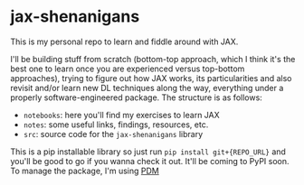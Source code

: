# jax-shenanigans

This is my personal repo to learn and fiddle around with JAX. 

I'll be building stuff from scratch (bottom-top approach, which I think it's the best one to learn once you are experienced versus top-bottom approaches), trying to figure out how JAX works, its particularities and also revisit and/or learn new DL techniques along the way, everything under a properly software-engineered package. The structure is as follows:

- `notebooks`: here you'll find my exercises to learn JAX
- `notes`: some useful links, findings, resources, etc.
- `src`: source code for the `jax-shenanigans` library


This is a pip installable library so just run `pip install git+{REPO_URL}` and you'll be good to go if you wanna check it out. It'll be coming to PyPI soon. To manage the package, I'm using [PDM](https://pdm.fming.dev/latest/)
